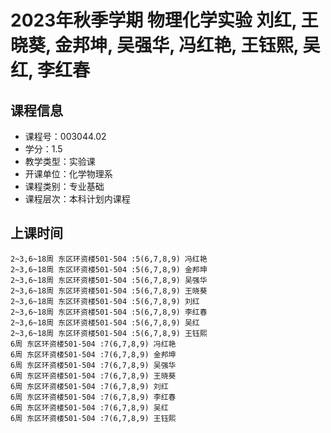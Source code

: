 # 2023年秋季学期 物理化学实验 刘红, 王晓葵, 金邦坤, 吴强华, 冯红艳, 王钰熙, 吴红, 李红春






## 课程信息

- 课程号：003044.02
- 学分：1.5
- 教学类型：实验课
- 开课单位：化学物理系
- 课程类别：专业基础
- 课程层次：本科计划内课程

## 上课时间

```
2~3,6~18周 东区环资楼501-504 :5(6,7,8,9) 冯红艳
2~3,6~18周 东区环资楼501-504 :5(6,7,8,9) 金邦坤
2~3,6~18周 东区环资楼501-504 :5(6,7,8,9) 吴强华
2~3,6~18周 东区环资楼501-504 :5(6,7,8,9) 王晓葵
2~3,6~18周 东区环资楼501-504 :5(6,7,8,9) 刘红
2~3,6~18周 东区环资楼501-504 :5(6,7,8,9) 李红春
2~3,6~18周 东区环资楼501-504 :5(6,7,8,9) 吴红
2~3,6~18周 东区环资楼501-504 :5(6,7,8,9) 王钰熙
6周 东区环资楼501-504 :7(6,7,8,9) 冯红艳
6周 东区环资楼501-504 :7(6,7,8,9) 金邦坤
6周 东区环资楼501-504 :7(6,7,8,9) 吴强华
6周 东区环资楼501-504 :7(6,7,8,9) 王晓葵
6周 东区环资楼501-504 :7(6,7,8,9) 刘红
6周 东区环资楼501-504 :7(6,7,8,9) 李红春
6周 东区环资楼501-504 :7(6,7,8,9) 吴红
6周 东区环资楼501-504 :7(6,7,8,9) 王钰熙
```

